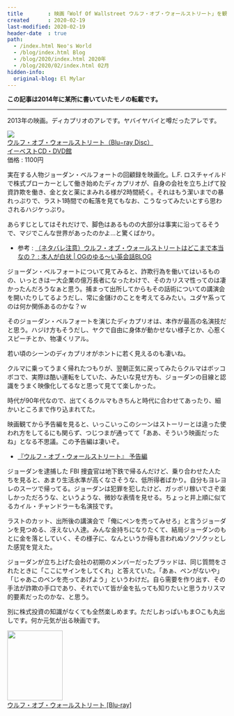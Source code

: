 ```yaml
---
title        : 映画「Wolf Of Wallstreet ウルフ・オブ・ウォールストリート」を観た
created      : 2020-02-19
last-modified: 2020-02-19
header-date  : true
path:
  - /index.html Neo's World
  - /blog/index.html Blog
  - /blog/2020/index.html 2020年
  - /blog/2020/02/index.html 02月
hidden-info:
  original-blog: El Mylar
---
```


**この記事は2014年に某所に書いていたモノの転載です。**

---

2013年の映画。ディカプリオのアレです。ヤバイヤバイと噂だったアレです。

<div class="ad-rakuten">
  <div class="ad-rakuten-image">
    <a href="https://hb.afl.rakuten.co.jp/hgc/g00pw792.waxyc192.g00pw792.waxyd13f/?pc=https%3A%2F%2Fitem.rakuten.co.jp%2Febest-dvd%2F0000001540180%2F&amp;m=http%3A%2F%2Fm.rakuten.co.jp%2Febest-dvd%2Fi%2F14941581%2F">
      <img src="https://thumbnail.image.rakuten.co.jp/@0_mall/ebest-dvd/cabinet/1219/0000001540180.jpg?_ex=128x128">
    </a>
  </div>
  <div class="ad-rakuten-info">
    <div class="ad-rakuten-title">
      <a href="https://hb.afl.rakuten.co.jp/hgc/g00pw792.waxyc192.g00pw792.waxyd13f/?pc=https%3A%2F%2Fitem.rakuten.co.jp%2Febest-dvd%2F0000001540180%2F&amp;m=http%3A%2F%2Fm.rakuten.co.jp%2Febest-dvd%2Fi%2F14941581%2F">ウルフ・オブ・ウォールストリート（Blu−ray Disc）</a>
    </div>
    <div class="ad-rakuten-shop">
      <a href="https://hb.afl.rakuten.co.jp/hgc/g00pw792.waxyc192.g00pw792.waxyd13f/?pc=https%3A%2F%2Fwww.rakuten.co.jp%2Febest-dvd%2F&amp;m=http%3A%2F%2Fm.rakuten.co.jp%2Febest-dvd%2F">イーベストCD・DVD館</a>
    </div>
    <div class="ad-rakuten-price">価格 : 1100円</div>
  </div>
</div>

実在する人物ジョーダン・ベルフォートの回顧録を映画化。L.F. ロスチャイルドで株式ブローカーとして働き始めたディカプリオが、自身の会社を立ち上げて投資詐欺を働き、金と女と薬にまみれる様が2時間続く。それはもう潔いまでの暴れっぷりで、ラスト1時間での転落を見てもなお、こうなってみたいとすら思わされるハジケっぷり。

あらすじとしてはそれだけで、脚色はあるものの大部分は事実に沿ってるそうで、マジでこんな世界があったのかよ…と驚くばかり。

- 参考 : [（ネタバレ注意）ウルフ・オブ・ウォールストリートはどこまで本当なの？ : 本人が白状 | OGのゆる〜い英会話BLOG](https://ameblo.jp/englishsongs/entry-11780737637.html)

ジョーダン・ベルフォートについて見てみると、詐欺行為を働いてはいるものの、いっときは一大企業の億万長者になったわけで、そのカリスマ性ってのは凄かったんだろうなぁと思う。捕まって出所してからもその話術についての講演会を開いたりしてるようだし、常に金儲けのことを考えてるみたい。ユダヤ系ってのは何か関係あるのかな？ｗ

そのジョーダン・ベルフォートを演じたディカプリオは、本作が最高の名演技だと思う。ハジけ方もそうだし、ヤクで自由に身体が動かせない様子とか、心惹くスピーチとか、物凄くリアル。

若い頃のシーンのディカプリオがホントに若く見えるのも凄いね。

クルマに乗ってうまく帰れたつもりが、翌朝正気に戻ってみたらクルマはボッコボコで、実際は酷い運転をしていた、みたいな見せ方も、ジョーダンの目線と認識をうまく映像化してるなと思って見てて楽しかった。

時代が90年代なので、出てくるクルマもきちんと時代に合わせてあったり、細かいところまで作り込まれてた。

映画観てから予告編を見ると、いっこいっこのシーンはストーリーとは違った使われ方をしてるにも関らず、つじつまが通ってて「ああ、そういう映画だったね」となる不思議。この予告編は凄いぞ。

- [『ウルフ・オブ・ウォールストリート』 予告編](https://youtube.com/watch?v=U7zD93WdqBY)

ジョーダンを逮捕した FBI 捜査官は地下鉄で帰るんだけど、乗り合わせた人たちを見ると、あまり生活水準が高くなさそうな、低所得者ばかり。自分もヨレヨレのスーツで帰ってる。ジョーダンは犯罪を犯したけど、ガッポリ稼いでさぞ楽しかっただろうな、というような、微妙な表情を見せる。ちょっと井上順に似てるカイル・チャンドラーも名演技です。

ラストのカット、出所後の講演会で「俺にペンを売ってみせろ」と言うジョーダンを見つめる、冴えない人達。みんな金持ちになりたくて、結局ジョーダンのもとに金を落としていく、その様子に、なんというか得も言われぬゾクゾクッとした感覚を覚えた。

ジョーダンが立ち上げた会社の初期のメンバーだったブラッドは、同じ質問をされたときに「ここにサインをしてくれ」と答えていた。「あぁ、ペンがないや」「じゃあこのペンを売ってあげよう」というわけだ。自ら需要を作り出す、その手法が詐欺の手口であり、それでいて皆が金を払っても知りたいと思うカリスマ的要素だったのかな、と思う。

別に株式投資の知識がなくても全然楽しめます。ただしおっぱいもま○こも丸出しです。何か元気が出る映画です。

<div class="ad-amazon">
  <div class="ad-amazon-image">
    <a href="https://www.amazon.co.jp/dp/B07NVJ3L42?tag=neos21-22&amp;linkCode=osi&amp;th=1&amp;psc=1">
      <img src="https://m.media-amazon.com/images/I/51flRwLnZbL._SL160_.jpg" width="127" height="160">
    </a>
  </div>
  <div class="ad-amazon-info">
    <div class="ad-amazon-title">
      <a href="https://www.amazon.co.jp/dp/B07NVJ3L42?tag=neos21-22&amp;linkCode=osi&amp;th=1&amp;psc=1">ウルフ・オブ・ウォールストリート [Blu-ray]</a>
    </div>
  </div>
</div>
